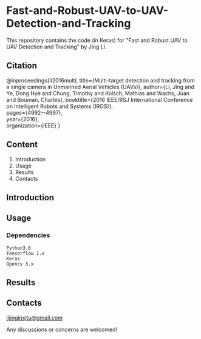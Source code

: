 # Fast-and-Robust-UAV-to-UAV-Detection-and-Tracking
This repository contains the code (in Keras) for "Fast and Robust UAV to UAV Detection and Tracking" by Jing Li.
## Citation

  @inproceedings{li2016multi,
    title={Multi-target detection and tracking from a single camera in Unmanned Aerial Vehicles (UAVs)},
    author={Li, Jing and Ye, Dong Hye and Chung, Timothy and Kolsch, Mathias and Wachs, Juan and Bouman, Charles},
    booktitle={2016 IEEE/RSJ International Conference on Intelligent Robots and Systems (IROS)},  
    pages={4992--4997},  
    year={2016},  
    organization={IEEE}
  }


## Content
1. Introduction
2. Usage
3. Results
4. Contacts

## Introduction

## Usage
### Dependencies

    Python3.6
    Tensorflow 1.x
    Keras
    Opencv 3.x    



## Results

## Contacts
lijinginxjtu@gmail.com

Any discussions or concerns are welcomed!
